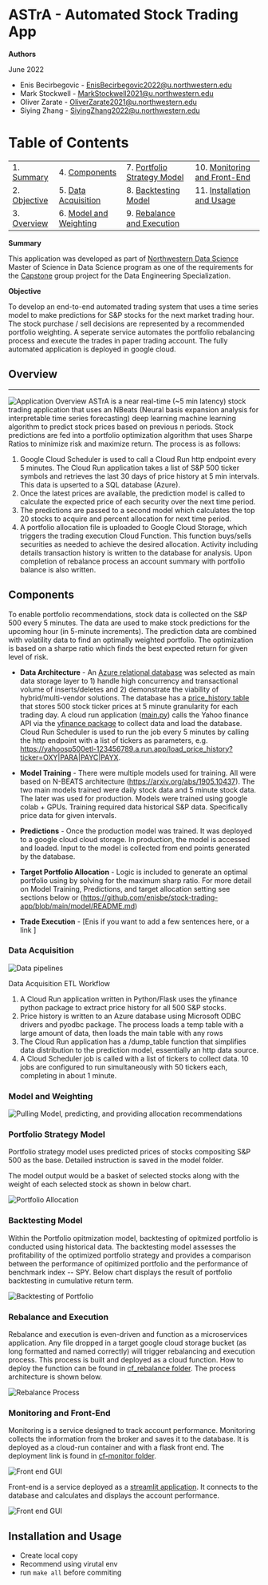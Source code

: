 # ASTrA - Automated Stock Trading App

**Authors**

June 2022

- Enis Becirbegovic - EnisBecirbegovic2022@u.northwestern.edu
- Mark Stockwell - MarkStockwell2021@u.northwestern.edu
- Oliver Zarate - OliverZarate2021@u.northwestern.edu
- Siying Zhang - SiyingZhang2022@u.northwestern.edu

# Table of Contents

|             |             |             |             |
| ----------- | ----------- | ----------- | ----------- |
| 1. [Summary](#summary)         | 4. [Components](#components) | 7. [Portfolio Strategy Model](#portfolio)   |  10. [Monitoring and Front-End](#monitoring)  | 
| 2. [Objective](#objective)     | 5. [Data Acquisition](#data_acquisition)   |  8. [Backtesting Model](#backtesting) |  11. [Installation and Usage](#installation) | 
| 3. [Overview](#overview)        | 6. [Model and Weighting](#model)         |  9. [Rebalance and Execution ](#rebalance) | |


**Summary** <a name="summary"></a>

This application was developed as part of [Northwestern Data Science](https://sps.northwestern.edu/masters/data-science/curriculum-specializations.php) Master of Science in Data Science program as one of the requirements for the
[Capstone](https://sps.northwestern.edu/masters/data-science/thesis-capstone.php) group project for the Data Engineering Specialization.

**Objective** <a name="objective"></a>

To develop an end-to-end automated trading system that uses a time series model to make predictions for S&P stocks for the next market trading hour. The stock purchase / sell decisions are represented by a recommended portfolio weighting. A seperate service automates the portfolio rebalancing process and execute the trades in paper trading account. The fully automated application is deployed in google cloud. 

## Overview <a name="overview"></a>
------

<img src="./images/overview.png" alt="Application Overview"> 
ASTrA is a near real-time (~5 min latency) stock trading application that uses an NBeats (Neural basis expansion analysis for interpretable time series forecasting) deep learning machine learning algorithm to predict stock prices based on previous n periods. Stock predictions are fed into a portfolio optimization algorithm that uses Sharpe Ratios to minimize risk and maximize return. The process is as follows:

1. Google Cloud Scheduler is used to call a Cloud Run http endpoint every 5 minutes. The Cloud Run application takes a list of S&P 500 ticker symbols and retrieves the last 30 days of price history at 5 min intervals. This data is upserted to a SQL database (Azure).
2. Once the latest prices are available, the prediction model is called to calculate the expected price of each security over the next time period.
3. The predictions are passed to a second model which calculates the top 20 stocks to acquire and percent allocation for next time period.
4. A portfolio allocation file is uploaded to Google Cloud Storage, which triggers the trading execution Cloud Function. This function buys/sells securities as needed to achieve the desired allocation. Activity including details transaction history is written to the database for analysis. Upon completion of rebalance process an account summary with portfolio balance is also written.

  
## Components <a name="components"></a>

To enable portfolio recommendations, stock data is collected on the S&P 500 every 5 minutes. The data are used to make stock predictions for the upcoming hour (in 5-minute increments). The prediction data are combined with volatility data to find an optimally  weighted portfolio. The optimization is based on a sharpe ratio which finds the best expected return for given level of risk.

- **Data Architecture** - An [Azure relational database](./data/CreateAzureDB.ps1) was selected as main data storage layer to 1) handle high concurrency and transactional volume of inserts/deletes and 2) demonstrate the viability of hybrid/multi-vendor solutions.  The database has a 
[price_history table](./data/price_history_ddl.sql) that stores 500 stock ticker prices at 5 minute granularity for each trading day. A cloud run application ([main.py](./data/main.py)) calls the Yahoo finance API via the [yfinance package](https://pypi.org/project/yfinance/) to collect data and load the database. Cloud Run Scheduler is used to run the job every 5 minutes by calling the http endpoint with a list of tickers as parameters, e.g. https://yahoosp500etl-123456789.a.run.app/load_price_history?ticker=OXY|PARA|PAYC|PAYX.

- **Model Training** -  There were multiple models used for training. All were based on N-BEATS architecture (https://arxiv.org/abs/1905.10437). The two main models trained were daily stock data and 5 minute stock data. The later was used for production. Models were trained using google colab + GPUs. Training required data historical S&P data. Specifically price data for given intervals. 
- **Predictions** - Once the production model was trained. It was deployed to a google cloud cloud storage. In production, the model is accessed and loaded. Input to the model is collected from end points generated by the database. 
- **Target Portfolio Allocation** -  Logic is included to generate an optimal portfolio using by solving for the maximum sharp ratio. For more detail on Model Training, Predictions, and target allocation setting see sections below or (https://github.com/enisbe/stock-trading-app/blob/main/model/README.md)
- **Trade Execution** - [Enis if you want to add a few sentences here, or a link ] 

### Data Acquisition <a name="data_acquisition"></a>

<img src="./images/ETL.png" alt="Data pipelines"> 

Data Acquisition ETL Workflow

1. A Cloud Run application written in Python/Flask uses the yfinance python package to extract price history for all 500 S&P stocks.
2. Price history is written to an Azure database using Microsoft ODBC drivers and pyodbc package. The process loads a temp table with a large amount of data, then loads the main table with any rows 
3. The Cloud Run application has a /dump_table function that simplifies data distribution to the prediction model, essentially an http data source.
4. A Cloud Scheduler job is called with a list of tickers to collect data. 10 jobs are configured to run simultaneously with 50 tickers each, completing in about 1 minute.

### Model and Weighting <a name="model"></a>

<img src="./images/cloud-run-predict&weight.png" alt="Pulling Model, predicting, and providing allocation recommendations"> 

### Portfolio Strategy Model <a name="portfolio"></a>

Portfolio strategy model uses predicted prices of stocks compositing S&P 500 as the base. Detailed instruction is saved in the model folder.

The model output would be a basket of selected stocks along with the weight of each selected stock as shown in below chart.

<img src="./images/weights.png" alt="Portfolio Allocation">

### Backtesting Model <a name="backtesting"></a>

Within the Portfolio opitmization model, backtesting of opitmized portfolio is conducted using historical data. The backtesting model assesses the profitability of the optimized portfolio strategy and provides a comparison between the performance of opitimized portfolio and the performance of benchmark index -- SPY. Below chart displays the result of portfolio backtesting in cumulative return term.

<img src="./images/backtest.png" alt="Backtesting of Portfolio">


### Rebalance and Execution <a name="rebalance"></a>

Rebalance and execution is even-driven and function as a microservices application. Any file dropped in a target google cloud storage bucket (as long formatted and named correctly) will trigger rebalancing and execution process. This process is built and deployed as a cloud function. How to deploy the function can be found in [cf_rebalance folder](https://github.com/enisbe/stock-trading-app/tree/main/cf_rebalance). The process architecture is shown below.

<img src="./images/rebalance-process.png" alt="Rebalance Process"> 


### Monitoring and Front-End <a name="monitoring"></a>

Monitoring is a service designed to track account performance. Monitoring collects the information from the broker and saves it to the database. It is deployed as a cloud-run container and with a flask front end. The deployment link is found in [cf-monitor folder](https://github.com/enisbe/stock-trading-app/tree/main/cf_monitor).

<img src="./images/monitor-frontend.png" alt="Front end GUI"> 

Front-end is a service deployed as a [streamlit application](https://github.com/enisbe/stock-trading-app/tree/main/front_end). It connects to the database and calculates and displays the account performance.

<img src="./images/front-end.png" alt="Front end GUI"> 

## Installation and Usage <a name="installation"></a>

* Create local copy 
* Recommend using virutal env 
* run `make all` before commiting


